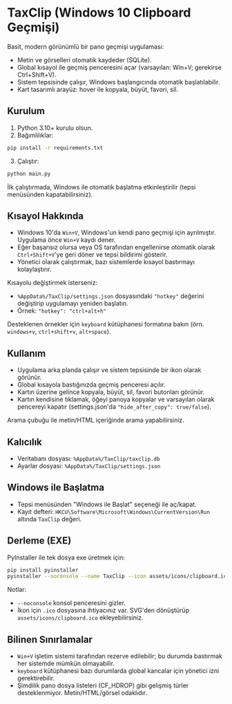 # TaxClip (Windows 10 Clipboard Geçmişi)

Basit, modern görünümlü bir pano geçmişi uygulaması:
- Metin ve görselleri otomatik kaydeder (SQLite).
- Global kısayol ile geçmiş penceresini açar (varsayılan: Win+V; gerekirse Ctrl+Shift+V).
- Sistem tepsisinde çalışır, Windows başlangıcında otomatik başlatılabilir.
- Kart tasarımlı arayüz: hover ile kopyala, büyüt, favori, sil.

## Kurulum

1) Python 3.10+ kurulu olsun.
2) Bağımlılıklar:
```bash
pip install -r requirements.txt
```

3) Çalıştır:
```bash
python main.py
```

İlk çalıştırmada, Windows ile otomatik başlatma etkinleştirilir (tepsi menüsünden kapatabilirsiniz).

## Kısayol Hakkında

- Windows 10'da `Win+V`, Windows'un kendi pano geçmişi için ayrılmıştır. Uygulama önce `Win+V` kaydı dener.
- Eğer başarısız olursa veya OS tarafından engellenirse otomatik olarak `Ctrl+Shift+V`'ye geri döner ve tepsi bildirimi gösterir.
- Yönetici olarak çalıştırmak, bazı sistemlerde kısayol bastırmayı kolaylaştırır.

Kısayolu değiştirmek isterseniz:
- `%AppData%/TaxClip/settings.json` dosyasındaki `"hotkey"` değerini değiştirip uygulamayı yeniden başlatın.
- Örnek: `"hotkey": "ctrl+alt+h"`

Desteklenen örnekler için `keyboard` kütüphanesi formatına bakın (örn. `windows+v`, `ctrl+shift+v`, `alt+space`).

## Kullanım

- Uygulama arka planda çalışır ve sistem tepsisinde bir ikon olarak görünür.
- Global kısayola bastığınızda geçmiş penceresi açılır.
- Kartın üzerine gelince kopyala, büyüt, sil, favori butonları görünür.
- Kartın kendisine tıklamak, öğeyi panoya kopyalar ve varsayılan olarak pencereyi kapatır (settings.json'da `"hide_after_copy": true/false`).

Arama çubuğu ile metin/HTML içeriğinde arama yapabilirsiniz.

## Kalıcılık

- Veritabanı dosyası: `%AppData%/TaxClip/taxclip.db`
- Ayarlar dosyası: `%AppData%/TaxClip/settings.json`

## Windows ile Başlatma

- Tepsi menüsünden "Windows ile Başlat" seçeneği ile aç/kapat.
- Kayıt defteri: `HKCU\Software\Microsoft\Windows\CurrentVersion\Run` altında `TaxClip` değeri.

## Derleme (EXE)

PyInstaller ile tek dosya exe üretmek için:

```bash
pip install pyinstaller
pyinstaller --noconsole --name TaxClip --icon assets/icons/clipboard.ico main.py
```

Notlar:
- `--noconsole` konsol penceresini gizler.
- İkon için `.ico` dosyasına ihtiyacınız var. SVG'den dönüştürüp `assets/icons/clipboard.ico` ekleyebilirsiniz.

## Bilinen Sınırlamalar

- `Win+V` işletim sistemi tarafından rezerve edilebilir; bu durumda bastırmak her sistemde mümkün olmayabilir.
- `keyboard` kütüphanesi bazı durumlarda global kancalar için yönetici izni gerektirebilir.
- Şimdilik pano dosya listeleri (CF_HDROP) gibi gelişmiş türler desteklenmiyor. Metin/HTML/görsel odaklıdır.
